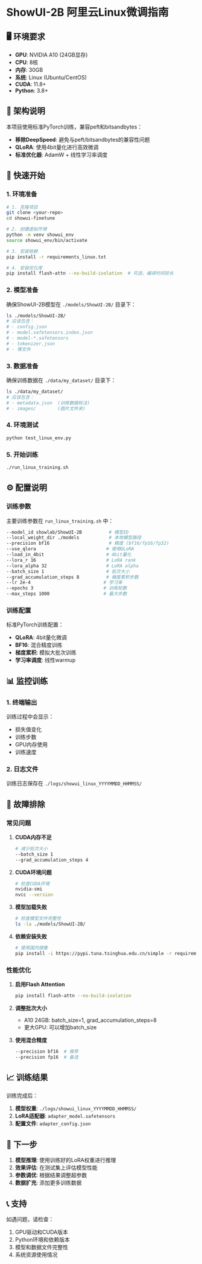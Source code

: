 # ShowUI-2B 阿里云Linux微调指南

## 🖥️ 环境要求

- **GPU**: NVIDIA A10 (24GB显存)
- **CPU**: 8核
- **内存**: 30GB
- **系统**: Linux (Ubuntu/CentOS)
- **CUDA**: 11.8+
- **Python**: 3.8+

## 🔧 架构说明

本项目使用标准PyTorch训练，兼容peft和bitsandbytes：
- **移除DeepSpeed**: 避免与peft/bitsandbytes的兼容性问题
- **QLoRA**: 使用4bit量化进行高效微调
- **标准优化器**: AdamW + 线性学习率调度

## 🚀 快速开始

### 1. 环境准备

```bash
# 1. 克隆项目
git clone <your-repo>
cd showui-finetune

# 2. 创建虚拟环境
python -m venv showui_env
source showui_env/bin/activate

# 3. 安装依赖
pip install -r requirements_linux.txt

# 4. 安装优化库
pip install flash-attn --no-build-isolation  # 可选，编译时间较长
```

### 2. 模型准备

确保ShowUI-2B模型在 `./models/ShowUI-2B/` 目录下：

```bash
ls ./models/ShowUI-2B/
# 应该包含：
# - config.json
# - model.safetensors.index.json
# - model-*.safetensors
# - tokenizer.json
# - 等文件
```

### 3. 数据准备

确保训练数据在 `./data/my_dataset/` 目录下：

```bash
ls ./data/my_dataset/
# 应该包含：
# - metadata.json  (训练数据标注)
# - images/        (图片文件夹)
```

### 4. 环境测试

```bash
python test_linux_env.py
```

### 5. 开始训练

```bash
./run_linux_training.sh
```

## ⚙️ 配置说明

### 训练参数

主要训练参数在 `run_linux_training.sh` 中：

```bash
--model_id showlab/ShowUI-2B          # 模型ID
--local_weight_dir ./models           # 本地模型路径
--precision bf16                      # 精度 (bf16/fp16/fp32)
--use_qlora                          # 使用QLoRA
--load_in_4bit                       # 4bit量化
--lora_r 16                          # LoRA rank
--lora_alpha 32                      # LoRA alpha
--batch_size 1                       # 批次大小
--grad_accumulation_steps 8          # 梯度累积步数
--lr 2e-4                           # 学习率
--epochs 3                          # 训练轮数
--max_steps 1000                    # 最大步数
```

### 训练配置

标准PyTorch训练配置：

- **QLoRA**: 4bit量化微调
- **BF16**: 混合精度训练
- **梯度累积**: 模拟大批次训练
- **学习率调度**: 线性warmup

## 📊 监控训练

### 1. 终端输出

训练过程中会显示：
- 损失值变化
- 训练步数
- GPU内存使用
- 训练速度

### 2. 日志文件

训练日志保存在 `./logs/showui_linux_YYYYMMDD_HHMMSS/`

## 🔧 故障排除

### 常见问题

1. **CUDA内存不足**
   ```bash
   # 减少批次大小
   --batch_size 1
   --grad_accumulation_steps 4
   ```

2. **CUDA环境问题**
   ```bash
   # 检查CUDA环境
   nvidia-smi
   nvcc --version
   ```

3. **模型加载失败**
   ```bash
   # 检查模型文件完整性
   ls -la ./models/ShowUI-2B/
   ```

4. **依赖安装失败**
   ```bash
   # 使用国内镜像
   pip install -i https://pypi.tuna.tsinghua.edu.cn/simple -r requirements_linux.txt
   ```

### 性能优化

1. **启用Flash Attention**
   ```bash
   pip install flash-attn --no-build-isolation
   ```

2. **调整批次大小**
   - A10 24GB: batch_size=1, grad_accumulation_steps=8
   - 更大GPU: 可以增加batch_size

3. **使用混合精度**
   ```bash
   --precision bf16  # 推荐
   --precision fp16  # 备选
   ```

## 📈 训练结果

训练完成后：

1. **模型权重**: `./logs/showui_linux_YYYYMMDD_HHMMSS/`
2. **LoRA适配器**: `adapter_model.safetensors`
3. **配置文件**: `adapter_config.json`

## 🎯 下一步

1. **模型推理**: 使用训练好的LoRA权重进行推理
2. **效果评估**: 在测试集上评估模型性能
3. **参数调优**: 根据结果调整超参数
4. **数据扩充**: 添加更多训练数据

## 📞 支持

如遇问题，请检查：
1. GPU驱动和CUDA版本
2. Python环境和依赖版本
3. 模型和数据文件完整性
4. 系统资源使用情况
